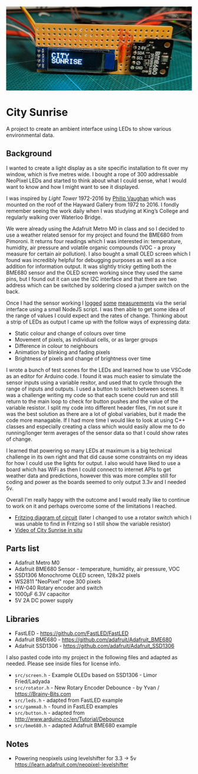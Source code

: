 ![](analysis/city-sunrise.jpg)

# City Sunrise

A project to create an ambient interface using LEDs to show various environmental data.

## Background

I wanted to create a light display as a site specific installation to fit over my window, which is five metres wide. I bought a rope of 300 addressable NeoPixel LEDs and started to think about what I could sense, what I would want to know and how I might want to see it displayed.

I was inspired by _Light Tower_ 1972-2016 by [Philip Vaughan](https://www.philipvaughan.net) which was mounted on the roof of the Hayward Gallery from 1972 to 2016. I fondly remember seeing the work daily when I was studying at King’s College and regularly walking over Waterloo Bridge.

We were already using the Adafruit Metro M0 in class and so I decided to use a weather related sensor for my project and found the BME680 from Pimoroni. It returns four readings which I was interested in: temperature, humidity, air pressure and volatile organic compounds (VOC - a proxy measure for certain air pollution). I also bought a small OLED screen which I found was incredibly helpful for debugging purposes as well as a nice addition for information output. It was slightly tricky getting both the BME680 sensor and the OLED screen working since they used the same pins, but I found out it can use the I2C interface and that there are two address which can be switched by soldering closed a jumper switch on the back.

Once I had the sensor working I [logged](analysis/temperature-by-time.png) [some](analysis/pressure-by-time.png) [measurements](analysis/humidity-by-time.png) via the serial interface using a small NodeJS script. I was then able to get some idea of the range of values I could expect and the rates of change. Thinking about a strip of LEDs as output I came up with the follow ways of expressing data:

* Static colour and change of colours over time
* Movement of pixels, as individual cells, or as larger groups
* Difference in colour to neighbours
* Animation by blinking and fading pixels
* Brightness of pixels and change of brightness over time

I wrote a bunch of test scenes for the LEDs and learned how to use VSCode as an editor for Arduino code. I found it was much easier to simulate the sensor inputs using a variable resitor, and used that to cycle through the range of inputs and outputs. I used a button to switch between scenes. It was a challenge writing my code so that each scene could run and still return to the main loop to check for button pushes and the value of the variable resistor. I split my code into different header files, I'm not sure it was the best solution as there are a lot of global variables, but it made the code more managable. If I had more time I would like to look at using C++ classes and especially creating a class which would easily allow me to do running/longer term averages of the sensor data so that I could show rates of change.

I learned that powering so many LEDs at maximum is a big technical challenge in its own right and that did cause some constraints on my ideas for how I could use the lights for output. I also would have liked to use a board which has WiFi as then I could connect to internet APIs to get weather data and predictions, however this was more complex still for coding and power as the boards seemed to only output 3.3v and I needed 5v.

Overall I'm really happy with the outcome and I would really like to continue to work on it and perhaps overcome some of the limitations I reached.

* [Fritzing diagram of circuit](images/city-sunrise_v1.png) (later I changed to use a rotator switch which I was unable to find in Fritzing so I still show the variable resistor)
* [Video of City Sunrise in situ](https://youtu.be/tv7C-W1Er1U)


## Parts list

- Adafruit Metro M0
- Adafruit BME680 Sensor - temperature, humidity, air pressure, VOC
- SSD1306 Monochrome OLED screen, 128x32 pixels
- WS2811 "NeoPixel" rope 300 pixels
- HW-040 Rotary encoder and switch
- 1000µF 6.3V capacitor
- 5V 2A DC power supply

## Libraries

- FastLED - https://github.com/FastLED/FastLED
- Adafruit BME680  - https://github.com/adafruit/Adafruit_BME680
- Adafruit SSD1306 - https://github.com/adafruit/Adafruit_SSD1306

I also pasted code into my project in the following files and adapted as needed. Please see inside files for license info.

- `src/screen.h` - Example OLEDs based on SSD1306 - Limor Fried/Ladyada
- `src/rotator.h` - New Rotary Encoder Debounce - by Yvan / https://Brainy-Bits.com
- `src/leds.h` - adapted from FastLED example
- `src/gamma8.h` - found in FastLED examples
- `src/button.h` - adapted from http://www.arduino.cc/en/Tutorial/Debounce
- `src/bme680.h` - adapted Adafruit BME680 example

## Notes

- Powering neopixels using levelshifter for 3.3 -> 5v https://learn.adafruit.com/neopixel-levelshifter
